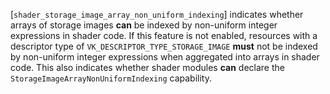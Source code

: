 [`shader_storage_image_array_non_uniform_indexing`] indicates whether arrays
of storage images  **can**  be indexed by non-uniform integer expressions in
shader code.
If this feature is not enabled, resources with a descriptor type of
`VK_DESCRIPTOR_TYPE_STORAGE_IMAGE` **must**  not be indexed by
non-uniform integer expressions when aggregated into arrays in shader
code.
This also indicates whether shader modules  **can**  declare the
`StorageImageArrayNonUniformIndexing` capability.
